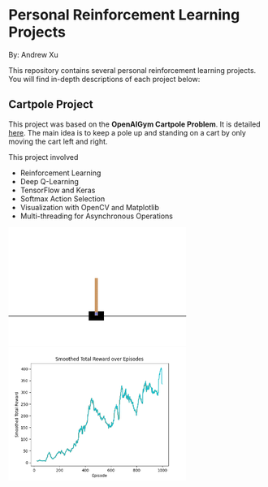 # Personal Reinforcement Learning Projects
By: Andrew Xu

This repository contains several personal reinforcement learning projects. You will find in-depth descriptions of each project below:

## Cartpole Project

This project was based on the **OpenAIGym Cartpole Problem**. It is detailed [here](https://www.gymlibrary.dev/environments/classic_control/cart_pole/). The main idea is to keep a pole up and standing on a cart by only moving the cart left and right.

This project involved 
- Reinforcement Learning
- Deep Q-Learning
- TensorFlow and Keras
- Softmax Action Selection
- Visualization with OpenCV and Matplotlib
- Multi-threading for Asynchronous Operations


<img src="Cartpole Project/cart_pole.gif" alt="1" style="width:350px;"/>
<img src="Cartpole Project/plot.png" alt="2" style="width:350px;"/>
